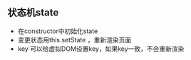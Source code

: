 ## 状态机state
-   在constructor中初始化state
-   变更状态用this.setState ，重新渲染页面
-   key 可以给虚拟DOM设置key，如果key一致，不会重新渲染

